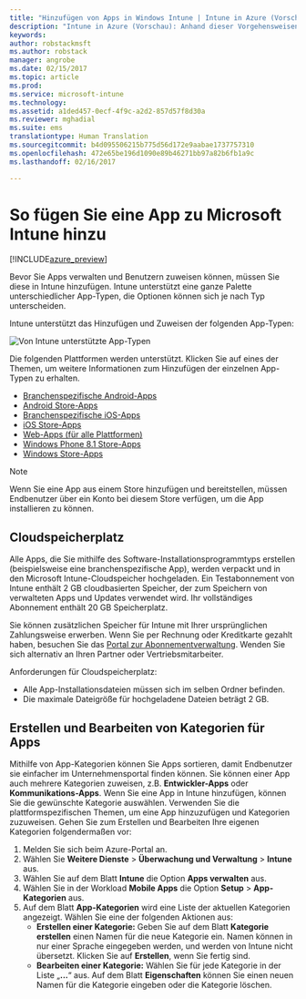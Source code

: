 ```yaml
---
title: "Hinzufügen von Apps in Windows Intune | Intune in Azure (Vorschau) | Microsoft Docs"
description: "Intune in Azure (Vorschau): Anhand dieser Vorgehensweisen können Sie Ihre Apps in Intune für die Zuweisung zu Benutzern und Geräten vorbereiten. "
keywords: 
author: robstackmsft
ms.author: robstack
manager: angrobe
ms.date: 02/15/2017
ms.topic: article
ms.prod: 
ms.service: microsoft-intune
ms.technology: 
ms.assetid: a1ded457-0ecf-4f9c-a2d2-857d57f8d30a
ms.reviewer: mghadial
ms.suite: ems
translationtype: Human Translation
ms.sourcegitcommit: b4d095506215b775d56d172e9aabae1737757310
ms.openlocfilehash: 472e65be196d1090e89b46271bb97a82b6fb1a9c
ms.lasthandoff: 02/16/2017

---
```


# <a name="how-to-add-an-app-to-microsoft-intune"></a>So fügen Sie eine App zu Microsoft Intune hinzu

[!INCLUDE[azure_preview](../includes/azure_preview.md)]

Bevor Sie Apps verwalten und Benutzern zuweisen können, müssen Sie diese in Intune hinzufügen. Intune unterstützt eine ganze Palette unterschiedlicher App-Typen, die Optionen können sich je nach Typ unterscheiden.

Intune unterstützt das Hinzufügen und Zuweisen der folgenden App-Typen:

![Von Intune unterstützte App-Typen](./media/app-types.png)

Die folgenden Plattformen werden unterstützt. Klicken Sie auf eines der Themen, um weitere Informationen zum Hinzufügen der einzelnen App-Typen zu erhalten.

- [Branchenspezifische Android-Apps](/intune-azure/manage-apps/android-lob-app)
- [Android Store-Apps](/intune-azure/manage-apps/android-store-app)
- [Branchenspezifische iOS-Apps](/intune-azure/manage-apps/ios-lob-app)
- [iOS Store-Apps](/intune-azure/manage-apps/ios-store-app)
- [Web-Apps (für alle Plattformen)](/intune-azure/manage-apps/web-app)
- [Windows Phone 8.1 Store-Apps](/intune-azure/manage-apps/windows-phone-8-1-store-app)
- [Windows Store-Apps](/intune-azure/manage-apps/windows-store-app)

> [!NOTE]
> Wenn Sie eine App aus einem Store hinzufügen und bereitstellen, müssen Endbenutzer über ein Konto bei diesem Store verfügen, um die App installieren zu können.

## <a name="cloud-storage-space"></a>Cloudspeicherplatz
Alle Apps, die Sie mithilfe des Software-Installationsprogrammtyps erstellen (beispielsweise eine branchenspezifische App), werden verpackt und in den Microsoft Intune-Cloudspeicher hochgeladen. Ein Testabonnement von Intune enthält 2 GB cloudbasierten Speicher, der zum Speichern von verwalteten Apps und Updates verwendet wird. Ihr vollständiges Abonnement enthält 20 GB Speicherplatz.

Sie können zusätzlichen Speicher für Intune mit Ihrer ursprünglichen Zahlungsweise erwerben.  Wenn Sie per Rechnung oder Kreditkarte gezahlt haben, besuchen Sie das [Portal zur Abonnementverwaltung](https://portal.office.com/adminportal/home?switchtomodern=true#/subscriptions).  Wenden Sie sich alternativ an Ihren Partner oder Vertriebsmitarbeiter.

Anforderungen für Cloudspeicherplatz:

-   Alle App-Installationsdateien müssen sich im selben Ordner befinden.
-   Die maximale Dateigröße für hochgeladene Dateien beträgt 2 GB.

## <a name="how-to-create-and-edit-categories-for-apps"></a>Erstellen und Bearbeiten von Kategorien für Apps 

Mithilfe von App-Kategorien können Sie Apps sortieren, damit Endbenutzer sie einfacher im Unternehmensportal finden können. Sie können einer App auch mehrere Kategorien zuweisen, z.B. **Entwickler-Apps** oder **Kommunikations-Apps**. Wenn Sie eine App in Intune hinzufügen, können Sie die gewünschte Kategorie auswählen. Verwenden Sie die plattformspezifischen Themen, um eine App hinzuzufügen und Kategorien zuzuweisen. Gehen Sie zum Erstellen und Bearbeiten Ihre eigenen Kategorien folgendermaßen vor: 

1. Melden Sie sich beim Azure-Portal an. 
2. Wählen Sie **Weitere Dienste** > **Überwachung und Verwaltung** > **Intune** aus. 
3. Wählen Sie auf dem Blatt **Intune** die Option **Apps verwalten** aus. 
4. Wählen Sie in der Workload **Mobile Apps** die Option **Setup** > **App-Kategorien** aus. 
5. Auf dem Blatt **App-Kategorien** wird eine Liste der aktuellen Kategorien angezeigt. Wählen Sie eine der folgenden Aktionen aus: 
    - **Erstellen einer Kategorie:** Geben Sie auf dem Blatt **Kategorie erstellen** einen Namen für die neue Kategorie ein. Namen können in nur einer Sprache eingegeben werden, und werden von Intune nicht übersetzt. Klicken Sie auf **Erstellen**, wenn Sie fertig sind.
    - **Bearbeiten einer Kategorie:** Wählen Sie für jede Kategorie in der Liste „**...**“ aus. Auf dem Blatt **Eigenschaften** können Sie einen neuen Namen für die Kategorie eingeben oder die Kategorie löschen.




